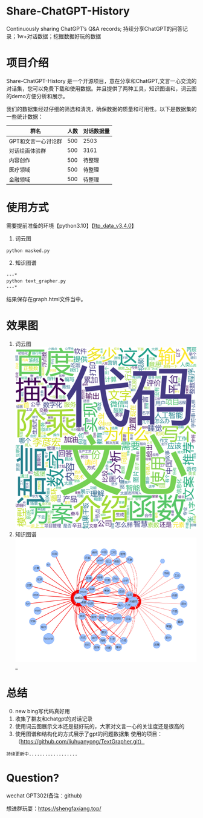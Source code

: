 # Share-ChatGPT-History

Continuously sharing ChatGPT’s Q&A records; 持续分享ChatGPT的问答记录；1w+对话数据；挖掘数据好玩的数据

# 项目介绍

Share-ChatGPT-History 是一个开源项目，意在分享和ChatGPT,文言一心交流的对话集，您可以免费下载和使用数据。并且提供了两种工具，知识图谱和，词云图的demo方便分析和展示。

我们的数据集经过仔细的筛选和清洗，确保数据的质量和可用性。以下是数据集的一些统计数据：

| 群名 | 人数 | 对话数据量 |
| --- | --- | --- |
| GPT和文言一心讨论群 | 500 | 2503 |
| 对话绘画体验群 | 500 | 3161 |
| 内容创作 | 500 | 待整理 |
| 医疗领域 | 500 | 待整理 |
| 金融领域 | 500 | 待整理 |

# 使用方式

需要提前准备的环境【python3.10】【[ltp_data_v3.4.0](ltp_data_v3.4.0)】
1.  词云图　
```
python masked.py
```
2. 知识图谱　
```
---*
python text_grapher.py
---*
```
结果保存在graph.html文件当中。


# 效果图

1) 词云图 
![image](https://github.com/onexixi/share-chatgpt-history/blob/master/image/wordcloud.png)
2) 知识图谱 
![image](https://github.com/onexixi/share-chatgpt-history/blob/master/image/know.png)_

# 总结

0) new bing写代码真好用
1) 收集了群友和chatgpt的对话记录
2) 使用词云图展示文本还是挺好玩的，大家对文言一心的关注度还是很高的
3) 使用图谱和结构化的方式展示了gpt的问题数据集 使用的项目： （https://github.com/liuhuanyong/TextGrapher.git）

```
持续更新中..................
```

# Question?

wechat GPT302(备注：github)

想进群玩耍：https://shengfaxiang.top/
